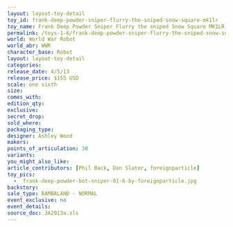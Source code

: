 ```yaml
---
layout: layout-toy-detail 
toy_id: frank-deep-powder-sniper-flurry-the-sniped-snow-square-mk1lr
toy_name: Frank Deep Powder Sniper Flurry the sniped Snow Square MK1LR
permalink: /toys-1-6/frank-deep-powder-sniper-flurry-the-sniped-snow-square-mk1lr.html
world: World War Robot
world_abr: WWR
character_base: Robot
layout: layout-toy-detail
categories: 
release_date: 4/5/13
release_price: $155 USD
scale: one sixth
size: 
comes_with: 
edition_qty: 
exclusive: 
secret_drop: 
sold_where: 
packaging_type: 
designer: Ashley Wood
makers: 
points_of_articulation: 30
variants: 
you_might_also_like: 
article_contributors: [Phil Back, Don Slater, foreignparticle]
toy_pics: 
  -  frank-deep-powder-bot-sniper-01-6-by-foreignparticle.jpg
backstory: 
sale_type: BAMBALAND - NORMAL
event_exclusive: no
event_details: 
source_doc: 3A2013a.xls
---
```

